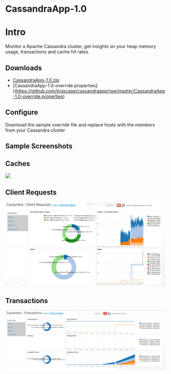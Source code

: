 # CassandraApp-1.0

# Intro 

Monitor a Apache Cassandra cluster, get insights on your heap memory usage, transactions and cache hit rates. 

## Downloads 

 * [CassandraApp-1.0.zip]((https://github.com/logscape/cassandraapp/raw/master/CassandraApp-1.0.zip))
 * [CassandraApp-1.0-override.properties]((https://github.com/logscape/cassandraapp/raw/master/CassandraApp-1.0-override.properties) 

## Configure 

 Download the sample override file and replace hosts with the members from your Cassandra cluster 


## Sample Screenshots 

## Caches 
 ![](docs/images/cassandraapp-cache.png)

## Client Requests 
 ![](docs/images/cassandraapp-requests.png)

## Transactions 

 ![](docs/images/cassandraapp-transactions.png)




